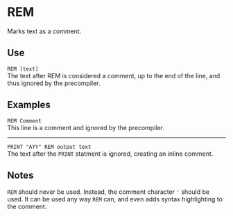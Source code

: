 # REM #
Marks text as a comment.

## Use ##
`REM [text]`  
The text after REM is considered a comment, up to the end of the line,
and thus ignored by the precompiler.

## Examples ##
`REM Comment`  
This line is a comment and ignored by the precompiler.
- - -
`PRINT "AYY" REM output text`  
The text after the `PRINT` statment is ignored, creating an inline comment.

## Notes ##
`REM` should never be used. Instead, the comment character `'` should be used.
It can be used any way `REM` can, and even adds syntax highlighting to the comment.

